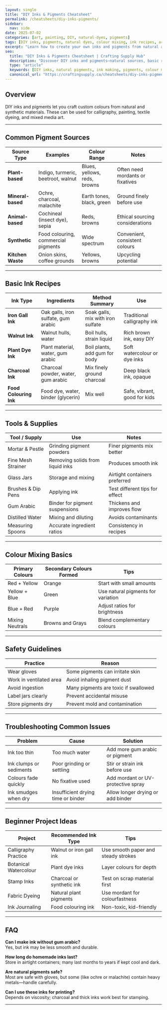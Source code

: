 ```yaml
---
layout: single
title: "DIY Inks & Pigments Cheatsheet"
permalink: /cheatsheets/diy-inks-pigments/
sidebar:
  nav: side
date: 2025-07-02
categories: [art, painting, DIY, natural-dyes, pigments]
tags: [DIY inks, pigments, natural dyes, colour mixing, ink recipes, art supplies, crafts]
excerpt: "Learn how to create your own inks and pigments from natural and synthetic sources, with recipes, mixing tips, tools, and safety guidelines."
seo:
  title: "DIY Inks & Pigments Cheatsheet | Crafting Supply Hub"
  description: "Discover DIY inks and pigments—natural sources, basic recipes, colour mixing, tools, and safety for homemade art materials."
  type: "article"
  keywords: [DIY inks, natural pigments, ink making, pigments, colour mixing, art supplies, craft recipes]
  canonical_url: "https://craftingsupply.ca/cheatsheets/diy-inks-pigments/"
---
```


## Overview

DIY inks and pigments let you craft custom colours from natural and synthetic materials. These can be used for calligraphy, painting, textile dyeing, and mixed media art.

---

## Common Pigment Sources

| Source Type         | Examples                           | Colour Range                        | Notes                          |
|---------------------|-----------------------------------|----------------------------------|--------------------------------|
| **Plant-based**     | Indigo, turmeric, beetroot, walnut| Blues, yellows, reds, browns     | Often need mordants or fixatives |
| **Mineral-based**   | Ochre, charcoal, malachite         | Earth tones, black, green         | Ground finely before use       |
| **Animal-based**    | Cochineal (insect dye), sepia      | Reds, browns                     | Ethical sourcing considerations|
| **Synthetic**       | Food colouring, commercial pigments | Wide spectrum                    | Convenient, consistent colours  |
| **Kitchen Waste**   | Onion skins, coffee grounds        | Yellows, browns                  | Upcycling potential            |

---

## Basic Ink Recipes

| Ink Type            | Ingredients                          | Method Summary                    | Use                              |
|---------------------|------------------------------------|---------------------------------|----------------------------------|
| **Iron Gall Ink**   | Oak galls, iron sulfate, gum arabic| Soak galls, mix with iron sulfate| Traditional calligraphy ink       |
| **Walnut Ink**      | Walnut hulls, water                 | Boil hulls, strain liquid        | Rich brown ink, easy DIY          |
| **Plant Dye Ink**   | Plant material, water, gum arabic  | Boil plants, add gum for body    | Soft watercolour or dye inks       |
| **Charcoal Ink**    | Charcoal powder, water, gum arabic | Mix finely ground charcoal       | Deep black ink, opaque             |
| **Food Colouring Ink**| Food dye, water, binder (glycerin)| Mix well                        | Safe, vibrant, good for kids      |

---

## Tools & Supplies

| Tool / Supply        | Use                                  | Notes                             |
|----------------------|-------------------------------------|----------------------------------|
| Mortar & Pestle      | Grinding pigment powders             | Finer pigments mix better         |
| Fine Mesh Strainer   | Removing solids from liquid inks     | Produces smooth ink               |
| Glass Jars           | Storage and mixing                   | Airtight containers preferred    |
| Brushes & Dip Pens   | Applying ink                        | Test different tips for effect    |
| Gum Arabic           | Binder for pigment suspensions       | Thickens and improves flow        |
| Distilled Water      | Mixing and diluting                  | Avoids contaminants               |
| Measuring Spoons     | Accurate ingredient ratios          | Consistency in recipes            |

---

## Colour Mixing Basics

| Primary Colours       | Secondary Colours Formed               | Tips                              |
|----------------------|-------------------------------------|----------------------------------|
| Red + Yellow         | Orange                              | Start with small amounts          |
| Yellow + Blue        | Green                              | Use natural pigments for variation|
| Blue + Red           | Purple                             | Adjust ratios for brightness      |
| Mixing Neutrals      | Browns and Grays                    | Blend complementary colours        |

---

## Safety Guidelines

| Practice             | Reason                               |
|----------------------|------------------------------------|
| Wear gloves          | Some pigments can irritate skin     |
| Work in ventilated area | Avoid inhaling pigment dust       |
| Avoid ingestion      | Many pigments are toxic if swallowed|
| Label jars clearly   | Prevent accidental misuse            |
| Store pigments dry   | Prevent mold and contamination      |

---

## Troubleshooting Common Issues

| Problem                | Cause                               | Solution                           |
|------------------------|------------------------------------|----------------------------------|
| Ink too thin           | Too much water                     | Add more gum arabic or pigment    |
| Ink clumps or sediments| Poor grinding or settling          | Stir or strain ink before use     |
| Colours fade quickly    | No fixative used                   | Add mordant or UV-protective spray|
| Ink smudges when dry   | Insufficient drying time or binder | Allow longer drying or add binder |

---

## Beginner Project Ideas

| Project                | Recommended Ink Type                | Tips                             |
|------------------------|-----------------------------------|---------------------------------|
| Calligraphy Practice   | Walnut or iron gall ink            | Use smooth paper and steady strokes|
| Botanical Watercolour   | Plant dye inks                    | Layer colours for depth           |
| Stamp Inks             | Charcoal or synthetic ink         | Test on scrap material first     |
| Fabric Dyeing          | Natural plant pigments             | Use mordant for colourfastness    |
| Ink Journaling         | Food colouring ink                  | Non-toxic, kid-friendly          |

---

## FAQ

**Can I make ink without gum arabic?**  
Yes, but ink may be less smooth and durable.

**How long do homemade inks last?**  
Store in airtight containers; many last months to years if kept cool and dark.

**Are natural pigments safe?**  
Most are safe with gloves, but some (like ochre or malachite) contain heavy metals—handle carefully.

**Can I use these inks for printing?**  
Depends on viscosity; charcoal and thick inks work best for stamping.

---

